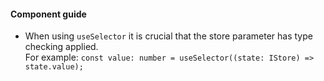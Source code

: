 #### Component guide 
- When using `useSelector` it is crucial that the store parameter has type checking applied.  
For example:  `const value: number = useSelector((state: IStore) => state.value);`
